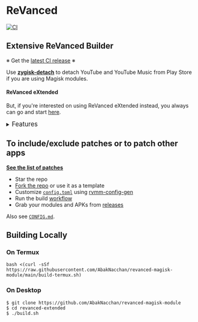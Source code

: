 # ReVanced
[![CI](https://github.com/AbakNacchan/revanced-magisk-module/actions/workflows/ci.yml/badge.svg?event=schedule)](https://github.com/AbakNacchan/revanced-magisk-module/actions/workflows/ci.yml)

## Extensive ReVanced Builder

※ Get the [latest CI release](https://github.com/AbakNacchan/revanced-magisk-module/releases) ※

Use [**zygisk-detach**](https://github.com/j-hc/zygisk-detach) to detach YouTube and YouTube Music from Play Store if you are using Magisk modules.

#### ReVanced eXtended
But, if you're interested on using ReVanced eXtended instead, you always can go and start [here](https://github.com/AbakNacchan/revanced-extended).

<details><summary><big>Features</big></summary>
<ul>
 <li>Support all present and future ReVanced apps</li>
 <li>Can build Magisk modules and non-root APKs</li>
 <li>Updated periodically with the latest versions of apps and patches</li>
 <li>Optimize APKs and modules for size</li>
 <li>Modules</li>
    <ul>
     <li>recompile invalidated odex for faster usage</li>
     <li>receive updates from Magisk app</li>
     <li>do not break safetynet or trigger root detections</li>
     <li>Installation handling for the correct version of the stock app and others</li>
     <li>support Magisk and KernelSU</li>
    </ul>
</ul>
Note that the <a href="../../actions/workflows/ci.yml">CI workflow</a> is scheduled to build the modules and APKs everyday using GitHub Actions if there is a change in ReVanced patches. You may want to disable it.
</details>

## To include/exclude patches or to patch other apps
[**See the list of patches**](https://j-hc.github.io/rvmm-config-gen/)

 * Star the repo
 * [Fork the repo](https://github.com/AbakNacchan/revanced-magisk-module/fork) or use it as a template
 * Customize [`config.toml`](./config.toml) using [rvmm-config-gen](https://j-hc.github.io/rvmm-config-gen/)
 * Run the build [workflow](../../actions/workflows/build.yml)
 * Grab your modules and APKs from [releases](../../releases)

Also see [`CONFIG.md`](./CONFIG.md).

## Building Locally
### On Termux
```console
bash <(curl -sSf https://raw.githubusercontent.com/AbakNacchan/revanced-magisk-module/main/build-termux.sh)
```

### On Desktop
```console
$ git clone https://github.com/AbakNacchan/revanced-magisk-module
$ cd revanced-extended
$ ./build.sh
```
